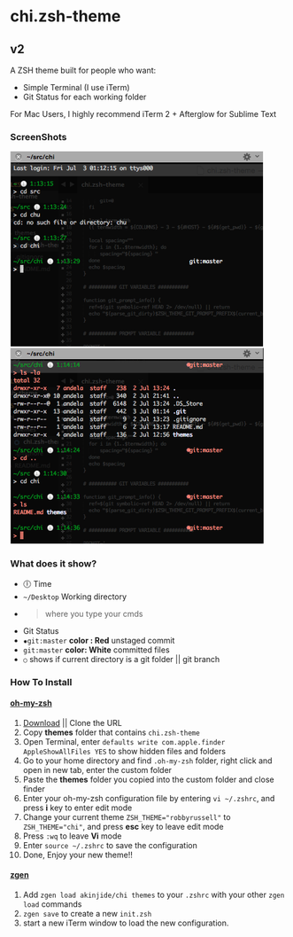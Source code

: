 # chi.zsh-theme

## v2

A ZSH theme built for people who want:
  * Simple Terminal (I use iTerm)
  * Git Status for each working folder

For Mac Users, I highly recommend iTerm 2 + Afterglow for Sublime Text

### ScreenShots
![Screenshot 1](images/Screen%20Shot%202015-07-03%20at%2001.13.41.png)
![Screenshot 1](images/Screen%20Shot%202015-07-03%20at%2001.14.40.png)

### What does it show?

 * 🕕 Time
 * `~/Desktop` Working directory
 * > where you type your cmds
 * Git Status
  * `✹git:master` **color : Red** unstaged commit
  *  `git:master` **color: White** committed files
  * `○` shows if current directory is a git folder || git branch


### How To Install

#### [oh-my-zsh](http://ohmyz.sh/)

1. [Download](https://github.com/akinjide/chi/archive/master.zip) || Clone the URL
2. Copy **themes** folder that contains `chi.zsh-theme`
3. Open Terminal, enter `defaults write com.apple.finder AppleShowAllFiles YES` to show hidden files and folders
4. Go to your home directory and find `.oh-my-zsh` folder, right click and open in new tab, enter the custom folder
5. Paste the **themes** folder you copied into the custom folder and close finder
6. Enter your oh-my-zsh configuration file by entering `vi ~/.zshrc`, and press **i** key to enter edit mode
7. Change your current theme `ZSH_THEME="robbyrussell"` to `ZSH_THEME="chi"`, and press **esc** key to leave edit mode
8. Press `:wq` to leave **Vi** mode
9. Enter `source ~/.zshrc` to save the configuration
10. Done, Enjoy your new theme!!

#### [zgen](https://github.com/tarjoilija/zgen)

1. Add `zgen load akinjide/chi themes` to your `.zshrc` with your other `zgen load` commands
2. `zgen save` to create a new `init.zsh`
3. start a new iTerm window to load the new configuration.
